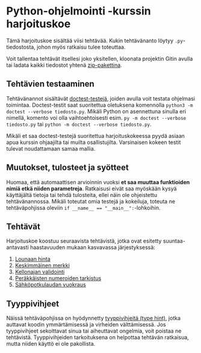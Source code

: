 # Python-ohjelmointi -kurssin harjoituskoe

Tämä harjoituskoe sisältää viisi tehtävää. Kukin tehtävänanto löytyy `.py`-tiedostosta, johon myös ratkaisu tulee toteuttaa.

Voit tallentaa tehtävät itsellesi joko yksitellen, kloonata projektin Gitin avulla tai ladata kaikki tiedostot yhtenä [zip-pakettina](https://github.com/python-ohjelmointi/harjoituskoe/archive/refs/heads/main.zip).


## Tehtävien testaaminen

Tehtävänannot sisältävät [doctest-testejä](https://docs.python.org/3/library/doctest.html), joiden avulla voit testata ohjelmasi toimintaa. Doctest-testit saat suoritettua oletuksena komennolla `python3 -m doctest --verbose tiedosto.py`. Mikäli Python on asennettuna sinulla eri nimellä, komento voi olla vaihtoehtoisesti esim. `py -m doctest --verbose tiedosto.py` tai `python -m doctest --verbose tiedosto.py`.

Mikäli et saa doctest-testejä suoritettua harjoituskokeessa pyydä asiaan apua kurssin ohjaajilta tai muilta osallistujilta. Varsinaisen kokeen testit tulevat noudattamaan samaa mallia.


## Muutokset, tulosteet ja syötteet

Huomaa, että automaattisen arvioinnin vuoksi **et saa muuttaa funktioiden nimiä etkä niiden parametreja**. Ratkaisusi eivät saa myöskään kysyä käyttäjältä tietoja tai tehdä tulosteita, ellei näin ole ohjeistettu tehtävänannossa. Mikäli toteutat omia testejä ja kokeiluja, toteuta ne tehtäväpohjissa oleviin `if __name__ == "__main__":`-lohkoihin.


## Tehtävät

Harjoituskoe koostuu seuraavista tehtävistä, jotka ovat esitetty suuntaa-antavasti haastavuuden mukaan kasvavassa järjestyksessä:

1. [Lounaan hinta](./lounaan_hinta.py)
2. [Keskimmäinen merkki](./keskimmainen_merkki.py)
3. [Kellonajan validointi](./kellonajan_validointi.py)
4. [Peräkkäisten numeroiden tarkistus](./perakkaiset.py)
5. [Sähköpotkulaudan vuokraus](./sahkopotkulauta.py)


## Tyyppivihjeet

Näissä tehtäväpohjissa on hyödynnetty [tyyppivihjeitä (type hint)](https://docs.python.org/3/library/typing.html), jotka auttavat koodin ymmärtämisessä ja virheiden välttämisessä. Jos tyyppivihjeet sekoittavat sinua tai aiheuttavat ongelmia, voit poistaa ne tehtävistä. Tyyppivihjeiden tarkoituksena on helpottaa tehtävän ratkaisua, mutta niiden käyttö ei ole pakollista.
